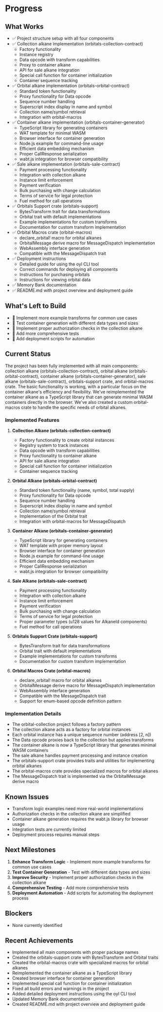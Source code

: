 # Progress

## What Works
- ✅ Project structure setup with all four components
- ✅ Collection alkane implementation (orbitals-collection-contract)
  - Factory functionality
  - Instance registry
  - Data opcode with transform capabilities
  - Proxy to container alkane
  - API for sale alkane integration
  - Special call function for container initialization
  - Container sequence tracking
- ✅ Orbital alkane implementation (orbitals-orbital-contract)
  - Standard token functionality
  - Proxy functionality for Data opcode
  - Sequence number handling
  - Superscript index display in name and symbol
  - Collection name/symbol retrieval
  - Integration with orbital-macros
- ✅ Container alkane implementation (orbitals-container-generator)
  - TypeScript library for generating containers
  - WAT template for minimal WASM
  - Browser interface for container generation
  - Node.js example for command-line usage
  - Efficient data embedding mechanism
  - Proper CallResponse serialization
  - wabt.js integration for browser compatibility
- ✅ Sale alkane implementation (orbitals-sale-contract)
  - Payment processing functionality
  - Integration with collection alkane
  - Instance limit enforcement
  - Payment verification
  - Bulk purchasing with change calculation
  - Terms of service for legal protection
  - Fuel method for call operations
- ✅ Orbitals Support crate (orbitals-support)
  - BytesTransform trait for data transformations
  - Orbital trait with default implementations
  - Example implementations for custom transforms
  - Documentation for custom transform implementation
- ✅ Orbital Macros crate (orbital-macros)
  - declare_orbital! macro for orbital alkanes
  - OrbitalMessage derive macro for MessageDispatch implementation
  - WebAssembly interface generation
  - Compatible with the MessageDispatch trait
- ✅ Deployment instructions
  - Detailed guide for using the oyl CLI tool
  - Correct commands for deploying all components
  - Instructions for purchasing orbitals
  - Instructions for viewing orbital data
- ✅ Memory Bank documentation
- ✅ README.md with project overview and deployment guide

## What's Left to Build
- 🔄 Implement more example transforms for common use cases
- 🔄 Test container generation with different data types and sizes
- 🔄 Implement proper authorization checks in the collection alkane
- 🔄 Add more comprehensive tests
- 🔄 Add deployment scripts for automation

## Current Status
The project has been fully implemented with all main components: collection alkane (orbitals-collection-contract), orbital alkane (orbitals-orbital-contract), container alkane (orbitals-container-generator), sale alkane (orbitals-sale-contract), orbitals-support crate, and orbital-macros crate. The basic functionality is working, with a particular focus on the container alkane's efficiency and flexibility. We've reimplemented the container alkane as a TypeScript library that can generate minimal WASM containers directly in the browser. We've also created a custom orbital-macros crate to handle the specific needs of orbital alkanes.

### Implemented Features
1. **Collection Alkane (orbitals-collection-contract)**
   - Factory functionality to create orbital instances
   - Registry system to track instances
   - Data opcode with transform capabilities
   - Proxy functionality to container alkane
   - API for sale alkane integration
   - Special call function for container initialization
   - Container sequence tracking

2. **Orbital Alkane (orbitals-orbital-contract)**
   - Standard token functionality (name, symbol, total supply)
   - Proxy functionality for Data opcode
   - Sequence number handling
   - Superscript index display in name and symbol
   - Collection name/symbol retrieval
   - Implementation of the Orbital trait
   - Integration with orbital-macros for MessageDispatch

3. **Container Alkane (orbitals-container-generator)**
   - TypeScript library for generating containers
   - WAT template with proper memory layout
   - Browser interface for container generation
   - Node.js example for command-line usage
   - Efficient data embedding mechanism
   - Proper CallResponse serialization
   - wabt.js integration for browser compatibility

4. **Sale Alkane (orbitals-sale-contract)**
   - Payment processing functionality
   - Integration with collection alkane
   - Instance limit enforcement
   - Payment verification
   - Bulk purchasing with change calculation
   - Terms of service for legal protection
   - Proper parameter types (u128 values for AlkaneId components)
   - Fuel method for call operations

5. **Orbitals Support Crate (orbitals-support)**
   - BytesTransform trait for data transformations
   - Orbital trait with default implementations
   - Example implementations for custom transforms
   - Documentation for custom transform implementation

6. **Orbital Macros Crate (orbital-macros)**
   - declare_orbital! macro for orbital alkanes
   - OrbitalMessage derive macro for MessageDispatch implementation
   - WebAssembly interface generation
   - Compatible with the MessageDispatch trait
   - Support for enum-based opcode definition pattern

### Implementation Details
- The orbital-collection project follows a factory pattern
- The collection alkane acts as a factory for orbital instances
- Each orbital instance has a unique sequence number (address [2, n])
- The Data opcode proxies back to the collection but applies transforms
- The container alkane is now a TypeScript library that generates minimal WASM containers
- The sale alkane handles payment processing and instance creation
- The orbitals-support crate provides traits and utilities for implementing orbital alkanes
- The orbital-macros crate provides specialized macros for orbital alkanes
- The MessageDispatch trait is implemented via the OrbitalMessage derive macro

## Known Issues
- Transform logic examples need more real-world implementations
- Authorization checks in the collection alkane are simplified
- Container alkane generation requires the wabt.js library for browser usage
- Integration tests are currently limited
- Deployment process requires manual steps

## Next Milestones
1. **Enhance Transform Logic** - Implement more example transforms for common use cases
2. **Test Container Generation** - Test with different data types and sizes
3. **Improve Security** - Implement proper authorization checks in the collection alkane
4. **Comprehensive Testing** - Add more comprehensive tests
5. **Deployment Automation** - Add scripts for automating the deployment process

## Blockers
- None currently identified

## Recent Achievements
- Implemented all main components with proper package names
- Created the orbitals-support crate with BytesTransform and Orbital traits
- Created the orbital-macros crate with specialized macros for orbital alkanes
- Reimplemented the container alkane as a TypeScript library
- Created browser interface for container generation
- Implemented special call function for container initialization
- Fixed all build errors and warnings in the project
- Added detailed deployment instructions using the oyl CLI tool
- Updated Memory Bank documentation
- Created README.md with project overview and deployment guide